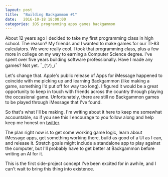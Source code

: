 ```yaml
---
layout: post
title:  "Building Backgammon #1"
date:   2016-10-18 18:00:00
categories: iOS programming apps games backgammon
---
```


About 12 years ago I decided to take my first programming class in high school. The reason? My friends and I wanted to make games for our TI-83 calculators. We were really cool. I took that programming class, plus a few more in college on my way to earning a Computer Science degree. I've spent over five years building software professionally. Have I made any games? Not yet. ¯\_(ツ)_/¯

Let's change that. Apple's public release of Apps for iMessage happened to coincide with me picking up and learning Backgammon (like making a game, something I'd put off for way too long). I figured it would be a great opportunity to keep in touch with friends across the country through playing the occasional game. Unfortunately, there are still no Backgammon games to be played through iMessage that I've found. 

So that's what I'll be making. I'm writing about it here to keep me somewhat accountable, so if you see this I encourage to you follow along and help keep me honest on [twitter](http://twitter.com/wahoo). 

The plan right now is to get some working game logic, learn about iMessage apps, get something working there, build as good of a UI as I can, and release it. Stretch goals might include a standalone app to play against the computer, but I'll probably have to get better at Backgammon before writing an AI for it. 

This is the first side-project concept I've been excited for in awhile, and I can't wait to bring this thing into existence. 


